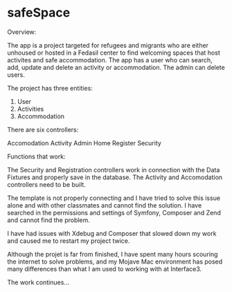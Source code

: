 # safeSpace

Overview:

The app is a project targeted for refugees and migrants who are either unhoused or hosted in a Fedasil center to find welcoming spaces that host activites and safe accommodation. The app has a user who can search, add, update and delete an activity or accommodation. The admin can delete users. 

The project has three entities:

1. User
2. Activities
3. Accommodation

There are six controllers:

Accomodation
Activity
Admin
Home
Register
Security

Functions that work:

The Security and Registration controllers work in connection with the Data Fixtures and properly save in the database. 
The Activity and Accomodation controllers need to be built. 

The template is not properly connecting and I have tried to solve this issue alone and with other classmates and cannot find the solution. I have searched in the permissions and settings of Symfony, Composer and Zend and cannot find the problem. 


I have had issues with Xdebug and Composer that slowed down my work and caused me to restart my project twice. 

Although the projet is far from finished, I have spent many hours scouring the internet to solve problems, and my Mojave Mac environment has posed many differences than what I am used to working with at Interface3.

The work continues...